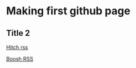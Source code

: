 # Making first github page

## Title 2

[Hitch rss](https://rory-pond.github.io/HitchhikersGuideToTheGalaxy.xml)

[Boosh RSS](https://rory-pond.github.io/TheBoosh_RadioShow.xml)

